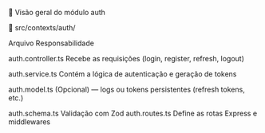 🧱 Visão geral do módulo auth

📂 src/contexts/auth/

Arquivo	Responsabilidade

auth.controller.ts	Recebe as requisições (login, register, refresh, logout)

auth.service.ts	Contém a lógica de autenticação e geração de tokens

auth.model.ts	(Opcional) — logs ou tokens persistentes (refresh tokens, etc.)

auth.schema.ts	Validação com Zod
auth.routes.ts	Define as rotas Express e middlewares
